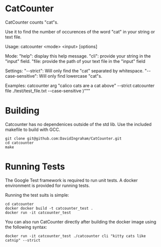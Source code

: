 # CatCounter
CatCounter counts "cat"s. 

Use it to find the number of occurences of the word "cat" in your string or text file.

Usage:
   catcounter \<mode> \<input> [options]

Mode: 
   "help": display this help message.
   "cli": provide your string in the "input" field.
   "file: provide the path of your text file in the "input" field

Settings: 
   "--strict": Will only find the "cat" separated by whitespace.
   "--case-sensitive": Will only find lowercase "cat"s.

Examples:
   catcounter arg "calico cats are a cat above" --strict
   catcounter file ./test/test_file.txt --case-sensitive
   )"""

# Building
Catcounter has no dependenices outside of the std lib. Use the included makefile to build with GCC.
```
git clone git@github.com:DavidIngraham/CatCounter.git
cd catcounter
make
```

# Running Tests
The Google Test framework is required to run unit tests. A docker environment is provided for running tests.

Running the test suits is simple:
```
cd catcounter
docker docker build -t catcounter_test . 
docker run -it catcounter_test
```

You can also run CatCounter directly after building the docker image using the following syntax:
```
docker run -it catcounter_test ./catcounter cli "kitty cats like catnip" --strict
```